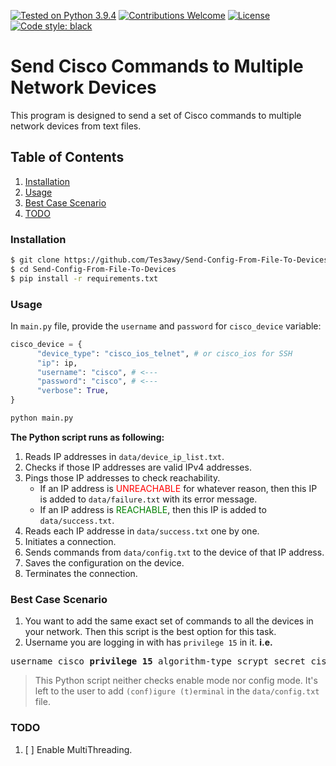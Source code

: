 [![Tested on Python 3.9.4](https://img.shields.io/badge/Tested%20-Python%203.9.4-blue.svg?logo=python)](https://www.python.org/downloads)
[![Contributions Welcome](https://img.shields.io/static/v1.svg?label=Contributions&message=Welcome&color=7206BB)]()
[![License](https://img.shields.io/github/license/Tes3awy/Cisco-Configuration-Using-Python-Jinja-CSV)](https://github.com/Tes3awy/Cisco-Configuration-Using-Python-Jinja-CSV/blob/main/LICENSE)
[![Code style: black](https://img.shields.io/badge/code%20style-black-000000.svg)](https://github.com/psf/black)

# Send Cisco Commands to Multiple Network Devices

This program is designed to send a set of Cisco commands to multiple network devices from text files.

## Table of Contents

1. [Installation](#installation)
2. [Usage](#usage)
3. [Best Case Scenario](#best-case-scenario)
4. [TODO](#todo)

### Installation

```bash
$ git clone https://github.com/Tes3awy/Send-Config-From-File-To-Devices.git
$ cd Send-Config-From-File-To-Devices
$ pip install -r requirements.txt
```

### Usage

In `main.py` file, provide the `username` and `password` for `cisco_device` variable:

```python
cisco_device = {
      "device_type": "cisco_ios_telnet", # or cisco_ios for SSH
      "ip": ip,
      "username": "cisco", # <---
      "password": "cisco", # <---
      "verbose": True,
}
```

```python
python main.py
```

**The Python script runs as following:**

1. Reads IP addresses in `data/device_ip_list.txt`.
2. Checks if those IP addresses are valid IPv4 addresses.
3. Pings those IP addresses to check reachability.
   - If an IP address is <span style="color: red;">UNREACHABLE</span> for whatever reason, then this IP is added to `data/failure.txt` with its error message.
   - If an IP address is <span style="color: green;">REACHABLE</span>, then this IP is added to `data/success.txt`.
4. Reads each IP addresse in `data/success.txt` one by one.
5. Initiates a connection.
6. Sends commands from `data/config.txt` to the device of that IP address.
7. Saves the configuration on the device.
8. Terminates the connection.

### Best Case Scenario

1. You want to add the same exact set of commands to all the devices in your network. Then this script is the best option for this task.
2. Username you are logging in with has `privilege 15` in it. **i.e.**

<pre>
username cisco <strong>privilege 15</strong> algorithm-type scrypt secret cisco
</pre>

> This Python script neither checks enable mode nor config mode. It's left to the user to add `(conf)igure (t)erminal` in the `data/config.txt` file.

### TODO

1. [ ] Enable MultiThreading.
